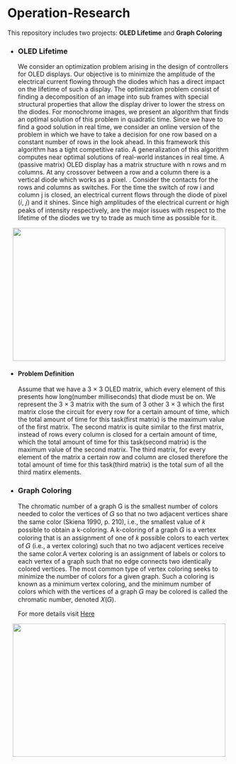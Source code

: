 # Operation-Research

This repository includes two projects: **OLED Lifetime** and **Graph Coloring**


* ### OLED Lifetime
  We consider an optimization problem arising in the design of controllers
for OLED displays. Our objective is to minimize the amplitude
of the electrical current flowing through the diodes which has a direct
impact on the lifetime of such a display. The optimization problem
consist of finding a decomposition of an image into sub frames with
special structural properties that allow the display driver to lower the
stress on the diodes. For monochrome images, we present an algorithm
that finds an optimal solution of this problem in quadratic time. Since
we have to find a good solution in real time, we consider an online
version of the problem in which we have to take a decision for one row
based on a constant number of rows in the look ahead. In this framework
this algorithm has a tight competitive ratio. A generalization of
this algorithm computes near optimal solutions of real-world instances
in real time. A (passive matrix) OLED display has a matrix structure
with n rows and m columns. At any crossover between a row and a
column there is a vertical diode which works as a pixel. . Consider the
contacts for the rows and columns as switches. For the time the switch
of row i and column j is closed, an electrical current flows through the
diode of pixel (𝑖, 𝑗) and it shines. Since high amplitudes of the electrical
current or high peaks of intensity respectively, are the major issues
with respect to the lifetime of the diodes we try to trade as much time
as possible for it.

<p align="center">
<img src="https://user-images.githubusercontent.com/40741680/125788528-fa40e296-996f-4150-93f5-c17b80745bca.png" width="480" height="300" align="center">
</p>

  * #### Problem Definition
    Assume that we have a 3 × 3 OLED matrix, which every element of
this presents how long(number milliseconds) that diode must be on.
We represent the 3 × 3 matrix with the sum of 3 other 3 × 3 which
the first matrix close the circuit for every row for a certain amount of
time, which the total amount of time for this task(first matrix) is the
maximum value of the first matrix.
The second matrix is quite similar to the first matrix, instead of rows
every column is closed for a certain amount of time, which the total
amount of time for this task(second matrix) is the maximum value of
the second matrix.
The third matrix, for every element of the matrix a certain row and
column are closed therefore the total amount of time for this task(third
matrix) is the total sum of all the third matirx elements.


* ### Graph Coloring
  The chromatic number of a graph G is the smallest number of colors needed to color the vertices of 𝐺 so that no two adjacent vertices share the same color (Skiena 1990, p. 210), i.e., the smallest value of
𝑘 possible to obtain a k-coloring. A k-coloring of a graph 𝐺 is a vertex
coloring that is an assignment of one of 𝑘 possible colors to each vertex
of 𝐺 (i.e., a vertex coloring) such that no two adjacent vertices receive
the same color.A vertex coloring is an assignment of labels or colors
to each vertex of a graph such that no edge connects two identically
colored vertices. The most common type of vertex coloring seeks to
minimize the number of colors for a given graph. Such a coloring is
known as a minimum vertex coloring, and the minimum number of
colors which with the vertices of a graph 𝐺 may be colored is called
the chromatic number, denoted 𝑋(𝐺). 

  For more details visit [Here](https://mathworld.wolfram.com/ChromaticNumber.html)
<p align="center">
<img src="https://user-images.githubusercontent.com/40741680/125787328-041ccb07-0ffe-482d-b520-153ef2978b93.png" width="480" height="300" align="center">
</p>
